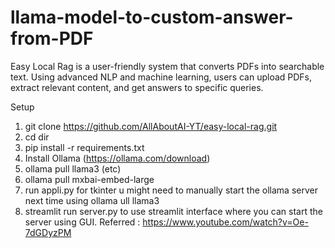 # llama-model-to-custom-answer-from-PDF
Easy Local Rag is a user-friendly system that converts PDFs into searchable text. Using advanced NLP and machine learning, users can upload PDFs, extract relevant content, and get answers to specific queries.

Setup
1. git clone https://github.com/AllAboutAI-YT/easy-local-rag.git
2. cd dir
3. pip install -r requirements.txt
4. Install Ollama (https://ollama.com/download)
5. ollama pull llama3 (etc)
6. ollama pull mxbai-embed-large
7. run appli.py for tkinter u might need to manually start the ollama server next time using ollama ull llama3
8. streamlit run server.py to use streamlit interface where you can start the server using GUI. 
Referred : https://www.youtube.com/watch?v=Oe-7dGDyzPM

